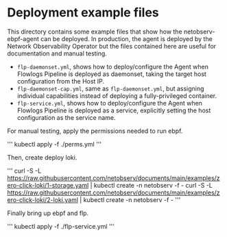 # Deployment example files

This directory contains some example files that show how the netobserv-ebpf-agent
can be deployed. In production, the agent is deployed by the Network Observability Operator
but the files contained here are useful for documentation and manual testing.

* `flp-daemonset.yml`, shows how to deploy/configure the Agent when Flowlogs Pipeline is deployed
  as daemonset, taking the target host configuration from the Host IP.
* `flp-daemonset-cap.yml`, same as `flp-daemonset.yml`, but assigning individual capabilities instead
  of deploying a fully-privileged container.
* `flp-service.yml`, shows how to deploy/configure the Agent when Flowlogs Pipeline is deployed
  as a service, explicitly setting the host configuration as the service name.

For manual testing, apply the permissions needed to run ebpf.

'''
kubectl apply -f ./perms.yml
'''

Then, create deploy loki.

'''
curl -S -L https://raw.githubusercontent.com/netobserv/documents/main/examples/zero-click-loki/1-storage.yaml | kubectl create -n netobserv -f - 
curl -S -L https://raw.githubusercontent.com/netobserv/documents/main/examples/zero-click-loki/2-loki.yaml       | kubectl create -n netobserv -f - 
'''

Finally bring up ebpf and flp.

'''
kubectl apply -f ./flp-service.yml
'''

